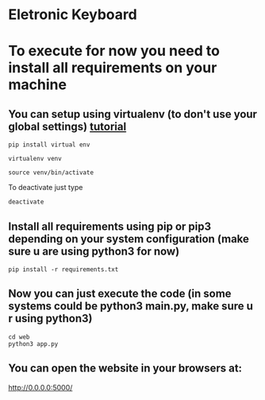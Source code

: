 Eletronic Keyboard
==================

# To execute for now you need to install all requirements on your machine
## You can setup using virtualenv (to don't use your global settings) [tutorial](https://uoa-eresearch.github.io/eresearch-cookbook/recipe/2014/11/26/python-virtual-env/)
```console
pip install virtual env
```

```console
virtualenv venv
```

```console
source venv/bin/activate
```

To deactivate just type

```console
deactivate
```

## Install all requirements using pip or pip3 depending on your system configuration (make sure u are using python3 for now)

```console
pip install -r requirements.txt
```

## Now you can just execute the code (in some systems could be python3 main.py, make sure u r using python3)

```console
cd web
python3 app.py
```

## You can open the website in your browsers at:

http://0.0.0.0:5000/

